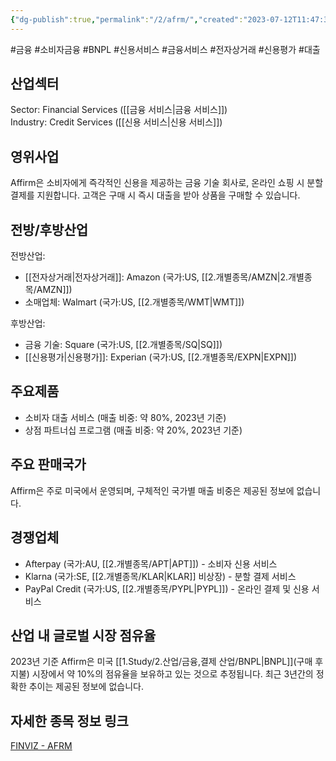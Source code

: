 ```yaml
---
{"dg-publish":true,"permalink":"/2/afrm/","created":"2023-07-12T11:47:34.223+09:00","updated":"2025-06-03T20:05:57.484+09:00"}
---
```


#금융 #소비자금융 #BNPL #신용서비스 #금융서비스 #전자상거래 #신용평가
#대출


## 산업섹터

Sector: Financial Services ([[금융 서비스\|금융 서비스]])  
Industry: Credit Services ([[신용 서비스\|신용 서비스]])

## 영위사업

Affirm은 소비자에게 즉각적인 신용을 제공하는 금융 기술 회사로, 온라인 쇼핑 시 분할 결제를 지원합니다. 고객은 구매 시 즉시 대출을 받아 상품을 구매할 수 있습니다.

## 전방/후방산업

전방산업:

- [[전자상거래\|전자상거래]]: Amazon (국가:US, [[2.개별종목/AMZN\|2.개별종목/AMZN]])
- 소매업체: Walmart (국가:US, [[2.개별종목/WMT\|WMT]])

후방산업:

- 금융 기술: Square (국가:US, [[2.개별종목/SQ\|SQ]])
- [[신용평가\|신용평가]]: Experian (국가:US, [[2.개별종목/EXPN\|EXPN]])

## 주요제품

- 소비자 대출 서비스 (매출 비중: 약 80%, 2023년 기준)
- 상점 파트너십 프로그램 (매출 비중: 약 20%, 2023년 기준)

## 주요 판매국가

Affirm은 주로 미국에서 운영되며, 구체적인 국가별 매출 비중은 제공된 정보에 없습니다.

## 경쟁업체

- Afterpay (국가:AU, [[2.개별종목/APT\|APT]]) - 소비자 신용 서비스
- Klarna (국가:SE, [[2.개별종목/KLAR\|KLAR]] 비상장) - 분할 결제 서비스
- PayPal Credit (국가:US, [[2.개별종목/PYPL\|PYPL]]) - 온라인 결제 및 신용 서비스

## 산업 내 글로벌 시장 점유율

2023년 기준 Affirm은 미국 [[1.Study/2.산업/금융,결제 산업/BNPL\|BNPL]](구매 후 지불) 시장에서 약 10%의 점유율을 보유하고 있는 것으로 추정됩니다. 최근 3년간의 정확한 추이는 제공된 정보에 없습니다.

## 자세한 종목 정보 링크

[FINVIZ - AFRM](https://finviz.com/quote.ashx?t=AFRM)